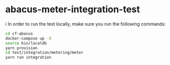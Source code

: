 abacus-meter-integration-test
===

:information_source: In order to run the test locally, make sure you run the following commands:

```bash
cd cf-abacus
docker-compose up -d
source bin/localdb
yarn provision
cd test/integration/metering/meter
yarn run integration
```
